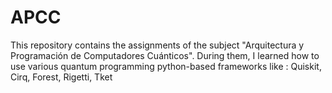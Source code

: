 # APCC

This repository contains the assignments of the subject "Arquitectura y Programación de Computadores Cuánticos". During them, I learned how to use various quantum programming python-based frameworks like : Quiskit, Cirq, Forest, Rigetti, Tket
